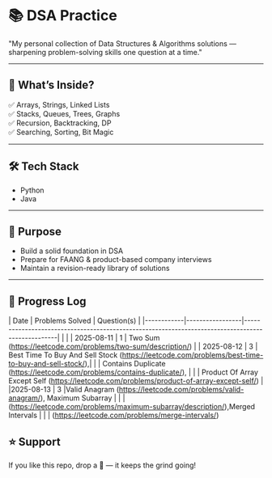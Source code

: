 # 📚 DSA Practice

"My personal collection of Data Structures & Algorithms solutions — sharpening problem-solving skills one question at a time."

---

## 📌 What’s Inside?
✅ Arrays, Strings, Linked Lists  
✅ Stacks, Queues, Trees, Graphs  
✅ Recursion, Backtracking, DP  
✅ Searching, Sorting, Bit Magic  

---

## 🛠 Tech Stack
- Python  
- Java  

---

## 🚀 Purpose
- Build a solid foundation in DSA  
- Prepare for FAANG & product-based company interviews  
- Maintain a revision-ready library of solutions  

---

## 📅 Progress Log

| Date       | Problems Solved |                                 Question(s)                                                      |
|------------|-----------------|--------------------------------------------------------------------------------------------------|                                                                                  |                                                                                                                                 |
| 2025-08-11 |        1        | Two Sum (https://leetcode.com/problems/two-sum/description/)                                     |
| 2025-08-12 |        3        | Best Time To Buy And Sell Stock (https://leetcode.com/problems/best-time-to-buy-and-sell-stock/),|
|                              | Contains Duplicate (https://leetcode.com/problems/contains-duplicate/),                          |
|                              | Product Of Array Except Self (https://leetcode.com/problems/product-of-array-except-self/)       |
|2025-08-13  |        3        |Valid Anagram (https://leetcode.com/problems/valid-anagram/), Maximum Subarray                    |
|                              | (https://leetcode.com/problems/maximum-subarray/description/),Merged Intervals                   |
|                              | (https://leetcode.com/problems/merge-intervals/)

## ⭐ Support
If you like this repo, drop a 🌟 — it keeps the grind going!

